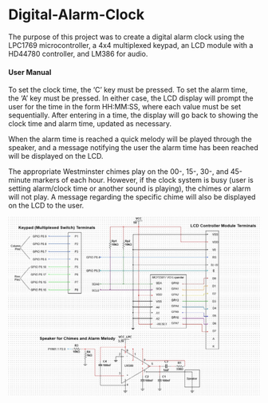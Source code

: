 # Digital-Alarm-Clock

The purpose of this project was to create a digital alarm clock using the LPC1769 microcontroller, a 4x4 multiplexed keypad, an LCD module with a HD44780 controller, and LM386 for audio.

#### User Manual

To set the clock time, the ‘C’ key must be pressed.  To set the alarm time, the ‘A’ key must be pressed. In either case, the LCD display will prompt the user for the time in the form HH:MM:SS, where each value must be set sequentially. After entering in a time, the display will go back to showing the clock time and alarm time, updated as necessary. 

When the alarm time is reached a quick melody will be played through the speaker, and a message notifying the user the alarm time has been reached will be displayed on the LCD.

The appropriate Westminster chimes play on the 00-, 15-, 30-, and 45-minute markers of each hour. However, if the clock system is busy (user is setting alarm/clock time or another sound is playing), the chimes or alarm will not play. A message regarding the specific chime will also be displayed on the LCD to the user.

![Schematic](final_project_final_schematic.jpg "Schematic")
